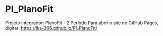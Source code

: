 # PI_PlanoFit
Projeto integrador: PlanoFit - 2 Período
Para abrir o site no GitHub Pages, digitar:
  https://lks-305.github.io/PI_PlanoFit/




